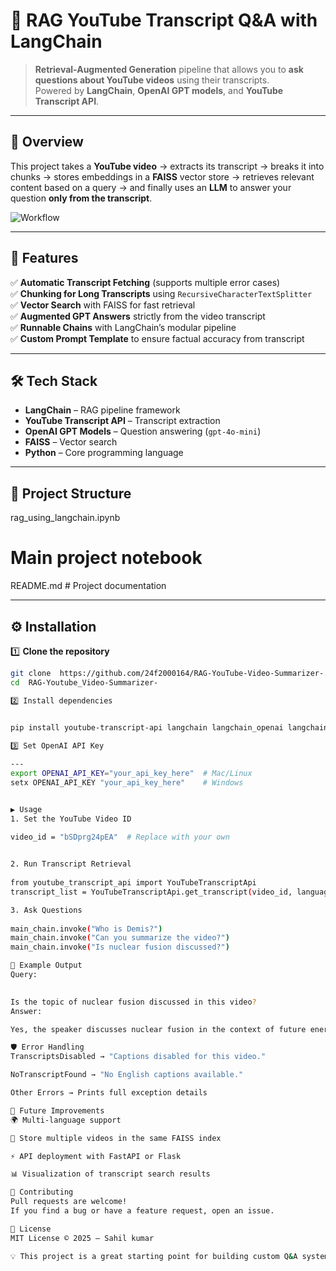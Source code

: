  # 🎯 RAG YouTube Transcript Q&A with LangChain

> **Retrieval-Augmented Generation** pipeline that allows you to **ask questions about YouTube videos** using their transcripts.  
> Powered by **LangChain**, **OpenAI GPT models**, and **YouTube Transcript API**.

---

## 📌 Overview

This project takes a **YouTube video** → extracts its transcript → breaks it into chunks → stores embeddings in a **FAISS** vector store → retrieves relevant content based on a query → and finally uses an **LLM** to answer your question **only from the transcript**.

![Workflow](https://i.imgur.com/FqJFlJe.png)

---

## 🚀 Features

✅ **Automatic Transcript Fetching** (supports multiple error cases)  
✅ **Chunking for Long Transcripts** using `RecursiveCharacterTextSplitter`  
✅ **Vector Search** with FAISS for fast retrieval  
✅ **Augmented GPT Answers** strictly from the video transcript  
✅ **Runnable Chains** with LangChain’s modular pipeline  
✅ **Custom Prompt Template** to ensure factual accuracy from transcript  

---

## 🛠️ Tech Stack

- **LangChain** – RAG pipeline framework  
- **YouTube Transcript API** – Transcript extraction  
- **OpenAI GPT Models** – Question answering (`gpt-4o-mini`)  
- **FAISS** – Vector search  
- **Python** – Core programming language  

---

## 📂 Project Structure

rag_using_langchain.ipynb 

# Main project notebook
README.md     # Project documentation

---

## ⚙️ Installation

1️⃣ **Clone the repository**  
```bash
git clone  https://github.com/24f2000164/RAG-YouTube-Video-Summarizer-.git
cd  RAG-Youtube_Video-Summarizer-

2️⃣ Install dependencies

 
pip install youtube-transcript-api langchain langchain_openai langchain_community faiss-cpu

3️⃣ Set OpenAI API Key

---
export OPENAI_API_KEY="your_api_key_here"  # Mac/Linux
setx OPENAI_API_KEY "your_api_key_here"    # Windows


▶️ Usage
1. Set the YouTube Video ID
 
video_id = "bSDprg24pEA"  # Replace with your own


2. Run Transcript Retrieval
 
from youtube_transcript_api import YouTubeTranscriptApi
transcript_list = YouTubeTranscriptApi.get_transcript(video_id, languages=["en"])

3. Ask Questions
 
main_chain.invoke("Who is Demis?")
main_chain.invoke("Can you summarize the video?")
main_chain.invoke("Is nuclear fusion discussed?")

🧠 Example Output
Query:

 
Is the topic of nuclear fusion discussed in this video?
Answer:

Yes, the speaker discusses nuclear fusion in the context of future energy solutions, highlighting its potential benefits and challenges.

🛡 Error Handling
TranscriptsDisabled → "Captions disabled for this video."

NoTranscriptFound → "No English captions available."

Other Errors → Prints full exception details

🔮 Future Improvements
🌍 Multi-language support

💾 Store multiple videos in the same FAISS index

⚡ API deployment with FastAPI or Flask

📊 Visualization of transcript search results

🤝 Contributing
Pull requests are welcome!
If you find a bug or have a feature request, open an issue.

📜 License
MIT License © 2025 — Sahil kumar

💡 This project is a great starting point for building custom Q&A systems for any video content using Retrieval-Augmented Generation.


 